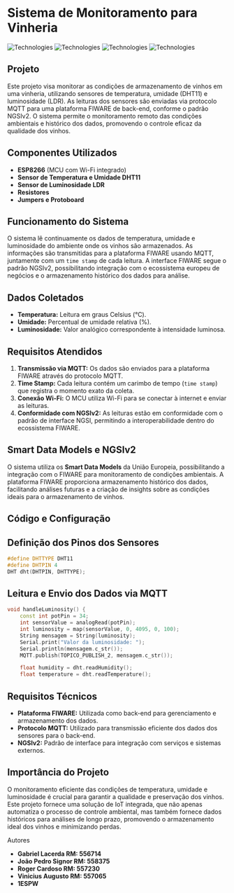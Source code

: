 # Sistema de Monitoramento para Vinheria

<img alt="Technologies" src="https://img.shields.io/badge/MCU-ESP8266-blue" /> <img alt="Technologies" src="https://img.shields.io/badge/Language-C++-brightgreen" /> <img alt="Technologies" src="https://img.shields.io/badge/Protocol-MQTT-yellow" /> <img alt="Technologies" src="https://img.shields.io/badge/Platform-FIWARE-orange" />

## Projeto
<p>Este projeto visa monitorar as condições de armazenamento de vinhos em uma vinheria, utilizando sensores de temperatura, umidade (DHT11) e luminosidade (LDR). As leituras dos sensores são enviadas via protocolo MQTT para uma plataforma FIWARE de back-end, conforme o padrão NGSIv2. O sistema permite o monitoramento remoto das condições ambientais e histórico dos dados, promovendo o controle eficaz da qualidade dos vinhos.</p>

## Componentes Utilizados
<ul> <li><strong>ESP8266</strong> (MCU com Wi-Fi integrado)</li> <li><strong>Sensor de Temperatura e Umidade DHT11</strong></li> <li><strong>Sensor de Luminosidade LDR</strong></li> <li><strong>Resistores</strong></li> <li><strong>Jumpers e Protoboard</strong></li> </ul>

## Funcionamento do Sistema
<p>O sistema lê continuamente os dados de temperatura, umidade e luminosidade do ambiente onde os vinhos são armazenados. As informações são transmitidas para a plataforma FIWARE usando MQTT, juntamente com um <code>time stamp</code> de cada leitura. A interface FIWARE segue o padrão NGSIv2, possibilitando integração com o ecossistema europeu de negócios e o armazenamento histórico dos dados para análise.</p>

## Dados Coletados
<ul> <li><strong>Temperatura:</strong> Leitura em graus Celsius (°C).</li> <li><strong>Umidade:</strong> Percentual de umidade relativa (%).</li> <li><strong>Luminosidade:</strong> Valor analógico correspondente à intensidade luminosa.</li> </ul>

## Requisitos Atendidos
<ol> <li><strong>Transmissão via MQTT:</strong> Os dados são enviados para a plataforma FIWARE através do protocolo MQTT.</li> <li><strong>Time Stamp:</strong> Cada leitura contém um carimbo de tempo (<code>time stamp</code>) que registra o momento exato da coleta.</li> <li><strong>Conexão Wi-Fi:</strong> O MCU utiliza Wi-Fi para se conectar à internet e enviar as leituras.</li> <li><strong>Conformidade com NGSIv2:</strong> As leituras estão em conformidade com o padrão de interface NGSI, permitindo a interoperabilidade dentro do ecossistema FIWARE.</li> </ol>

## Smart Data Models e NGSIv2
<p>O sistema utiliza os <strong>Smart Data Models</strong> da União Europeia, possibilitando a integração com o FIWARE para monitoramento de condições ambientais. A plataforma FIWARE proporciona armazenamento histórico dos dados, facilitando análises futuras e a criação de insights sobre as condições ideais para o armazenamento de vinhos.</p>

## Código e Configuração

## Definição dos Pinos dos Sensores

```cpp
#define DHTTYPE DHT11
#define DHTPIN 4
DHT dht(DHTPIN, DHTTYPE);
```

## Leitura e Envio dos Dados via MQTT
```cpp
void handleLuminosity() {
    const int potPin = 34;
    int sensorValue = analogRead(potPin);
    int luminosity = map(sensorValue, 0, 4095, 0, 100);
    String mensagem = String(luminosity);
    Serial.print("Valor da luminosidade: ");
    Serial.println(mensagem.c_str());
    MQTT.publish(TOPICO_PUBLISH_2, mensagem.c_str());

    float humidity = dht.readHumidity();
    float temperature = dht.readTemperature();
  ```



## Requisitos Técnicos
<ul> <li><strong>Plataforma FIWARE:</strong> Utilizada como back-end para gerenciamento e armazenamento dos dados.</li> <li><strong>Protocolo MQTT:</strong> Utilizado para transmissão eficiente dos dados dos sensores para o back-end.</li> <li><strong>NGSIv2:</strong> Padrão de interface para integração com serviços e sistemas externos.</li> </ul>

## Importância do Projeto

<p>O monitoramento eficiente das condições de temperatura, umidade e luminosidade é crucial para garantir a qualidade e preservação dos vinhos. Este projeto fornece uma solução de IoT integrada, que não apenas automatiza o processo de controle ambiental, mas também fornece dados históricos para análises de longo prazo, promovendo o armazenamento ideal dos vinhos e minimizando perdas.</p>
Autores

<ul> <li><strong>Gabriel Lacerda  RM: 556714</strong></li> <li><strong>João Pedro Signor  RM: 558375</strong></li> <li><strong>Roger Cardoso  RM: 557230</strong></li> <li><strong>Vinicius Augusto  RM: 557065</strong></li> <li><strong>1ESPW</strong></li></ul>
